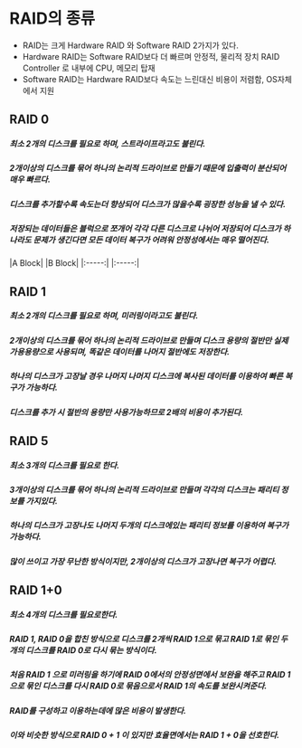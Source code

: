 # RAID의 종류
- RAID는 크게 Hardware RAID 와 Software RAID 2가지가 있다.  
- Hardware RAID는 Software RAID보다 더 빠르며 안정적, 물리적 장치 RAID Controller 로 내부에 CPU, 메모리 탑재
- Software RAID는 Hardware RAID보다 속도는 느린대신 비용이 저렴함, OS자체에서 지원  

## RAID 0

##### 최소 2개의 디스크를 필요로 하며, 스트라이프라고도 불린다.
##### 2개이상의 디스크를 묶어 하나의 논리적 드라이브로 만들기 때문에 입출력이 분산되어 매우 빠르다.
##### 디스크를 추가할수록 속도는더 향상되어 디스크가 많을수록 굉장한 성능을 낼 수 있다.
##### 저장되는 데이터들은 블럭으로 쪼개어 각각 다른 디스크로 나뉘어 저장되어 디스크가 하나라도 문제가 생긴다면 모든 데이터 복구가 어려워 안정성에서는 매우 떨어진다.
|A Block|   |B Block|
|:-----:|   |:-----:|
## RAID 1
##### 최소 2개의 디스크를 필요로 하며, 미러링이라고도 불린다.
##### 2개이상의 디스크를 묶어 하나의 논리적 드라이브로 만들며 디스크 용량의 절반만 실제 가용용량으로 사용되며, 똑같은 데이터를 나머지 절반에도 저장한다.
##### 하나의 디스크가 고장날 경우 나머지 나머지 디스크에 복사된 데이터를 이용하여 빠른 복구가 가능하다.
##### 디스크를 추가 시 절반의 용량만 사용가능하므로 2배의 비용이 추가된다.

## RAID 5
##### 최소 3개의 디스크를 필요로 한다.
##### 3개이상의 디스크를 묶어 하나의 논리적 드라이브로 만들며 각각의 디스크는 패리티 정보를 가지있다.
##### 하나의 디스크가 고장나도 나머지 두개의 디스크에있는 패리티 정보를 이용하여 복구가 가능하다.
##### 많이 쓰이고 가장 무난한 방식이지만, 2개이상의 디스크가 고장나면 복구가 어렵다.

## RAID 1+0
##### 최소 4개의 디스크를 필요로한다.
##### RAID 1, RAID 0을 합친 방식으로 디스크를 2개씩 RAID 1으로 묶고 RAID 1로 묶인 두개의 디스크를 RAID 0로 다시 묶는 방식이다.
##### 처음 RAID 1 으로 미러링을 하기에 RAID 0에서의 안정성면에서 보완을 해주고 RAID 1으로 묶인 디스크를 다시 RAID 0로 묶음으로서 RAID 1의 속도를 보완시켜준다.
##### RAID를 구성하고 이용하는데에 많은 비용이 발생한다.
##### 이와 비슷한 방식으로 RAID 0 + 1 이 있지만 효율면에서는 RAID 1 + 0을 선호한다.
